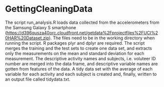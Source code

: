 GettingCleaningData
===================
The script run_analysis.R loads data collected from the accelerometers from the Samsung Galaxy S smartphone (https://d396qusza40orc.cloudfront.net/getdata%2Fprojectfiles%2FUCI%20HAR%20Dataset.zip). The files need to be in the working directory when running the script. R packages plyr and dplyr are required.
The script merges the training and the test sets to create one data set, and extracts only the measurements on the mean and standard deviation for each measurement. 
The descriptive activity names and subjects, i.e. voluteer ID number are merged into the data frame, and descriptive variable names are gotten from features of the data. 
A tidy data set with the average of each variable for each activity and each subject is created and, finally, written to an output file called tidydata.txt.
